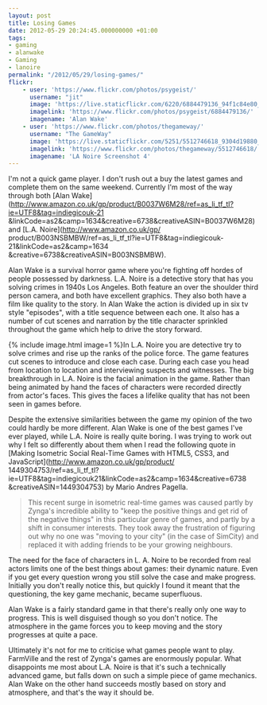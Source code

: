 ```yaml
---
layout: post
title: Losing Games
date: 2012-05-29 20:24:45.000000000 +01:00
tags:
- gaming
- alanwake
- Gaming
- lanoire
permalink: "/2012/05/29/losing-games/"
flickr:
    - user: 'https://www.flickr.com/photos/psygeist/'
      username: "jit"
      image: 'https://live.staticflickr.com/6220/6884479136_94f1c84e80_w.jpg'
      imagelink: 'https://www.flickr.com/photos/psygeist/6884479136/'
      imagename: 'Alan Wake'
    - user: 'https://www.flickr.com/photos/thegameway/'
      username: "The GameWay"
      image: 'https://live.staticflickr.com/5251/5512746618_9304d19880_w.jpg'
      imagelink: 'https://www.flickr.com/photos/thegameway/5512746618/'
      imagename: 'LA Noire Screenshot 4'
---
```

I'm not a quick game player. I don't rush out a buy the latest games and complete them on the same weekend.
Currently I'm most of the way through both
[Alan Wake](http://www.amazon.co.uk/gp/product/B0037W6M28/ref=as_li_tf_tl?ie=UTF8&tag=indiegicouk-21
&linkCode=as2&camp=1634&creative=6738&creativeASIN=B0037W6M28) and [L.A. Noire](http://www.amazon.co.uk/gp/
product/B003NSBMBW/ref=as_li_tf_tl?ie=UTF8&tag=indiegicouk-21&linkCode=as2&camp=1634
&creative=6738&creativeASIN=B003NSBMBW).

Alan Wake is a survival horror game where you're fighting off hordes of people possessed by darkness. L.A.
Noire is a detective story that has you solving crimes in 1940s Los Angeles. Both feature an over the shoulder
third person camera, and both have excellent graphics. They also both have a film like quality to the story.
In Alan Wake the action is divided up in six tv style "episodes", with a title sequence between each one. It
also has a number of cut scenes and narration by the title character sprinkled throughout the game which help
to drive the story forward.
<!--more-->

{% include image.html image=1 %}In L.A. Noire you are detective try to solve crimes and rise up the ranks of
the police force. The game features cut scenes to introduce and close each case. During each case you head
from location to location and interviewing suspects and witnesses. The big breakthrough in L.A. Noire is the
facial animation in the game. Rather than being animated by hand the faces of characters were recorded
directly from actor's faces. This gives the faces a lifelike quality that has not been seen in games before.

Despite the extensive similarities between the game my opinion of the two could hardly be more different. Alan
Wake is one of the best games I've ever played, while L.A. Noire is really quite boring. I was trying to work
out why I felt so differently about them when I read the following quote in
[Making Isometric Social Real-Time Games with HTML5, CSS3, and JavaScript](http://www.amazon.co.uk/gp/product/
1449304753/ref=as_li_tf_tl?ie=UTF8&tag=indiegicouk21&linkCode=as2&camp=1634&creative=6738
&creativeASIN=1449304753) by Mario Andres Pagella.

> This recent surge in isometric real-time games was caused partly by Zynga's incredible ability to "keep the
> positive things and get rid of the negative things" in this particular genre of games, and partly by a shift
> in consumer interests. They took away the frustration of figuring out why no one was "moving to your city"
> (in the case of SimCity) and replaced it with adding friends to be your growing neighbours.

The need for the face of characters in L. A. Noire to be recorded from real actors limits one of the best
things about games: their dynamic nature. Even if you get every question wrong you still solve the case and
make progress. Initially you don't really notice this, but quickly I found it meant that the questioning, the
key game mechanic, became superfluous.

Alan Wake is a fairly standard game in that there's really only one way to progress. This is well disguised
though so you don't notice. The atmosphere in the game forces you to keep moving and the story progresses at
quite a pace.

Ultimately it's not for me to criticise what games people want to play. FarmVille and the rest of Zynga's
games are enormously popular. What disappoints me most about L.A. Noire is that it's such a technically
advanced game, but falls down on such a simple piece of game mechanics. Alan Wake on the other hand succeeds
mostly based on story and atmosphere, and that's the way it should be.
